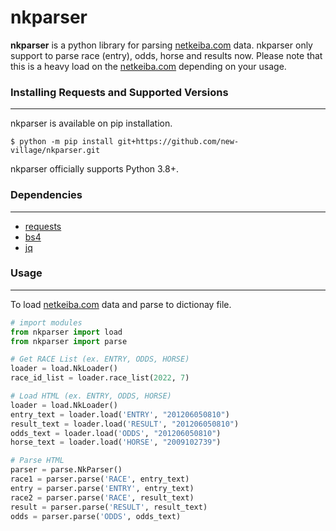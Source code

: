# nkparser

**nkparser** is a python library for parsing [netkeiba.com](https://www.netkeiba.com/) data. nkparser only support to parse race (entry), odds, horse and results now.
Please note that this is a heavy load on the [netkeiba.com](https://www.netkeiba.com/) depending on your usage.
  

### Installing Requests and Supported Versions
----------------------
nkparser is available on pip installation.
```
$ python -m pip install git+https://github.com/new-village/nkparser.git
```
nkparser officially supports Python 3.8+.
  
  
### Dependencies
----------------------
- [requests](https://docs.python-requests.org/en/latest/)
- [bs4](https://www.crummy.com/software/BeautifulSoup/bs4/doc/#)
- [jq](https://github.com/mwilliamson/jq.py)
  
### Usage
----------------------
To load [netkeiba.com](https://www.netkeiba.com/) data and parse to dictionay file.
```py
# import modules
from nkparser import load
from nkparser import parse

# Get RACE List (ex. ENTRY, ODDS, HORSE)
loader = load.NkLoader()
race_id_list = loader.race_list(2022, 7)

# Load HTML (ex. ENTRY, ODDS, HORSE)
loader = load.NkLoader()
entry_text = loader.load('ENTRY', "201206050810")
result_text = loader.load('RESULT', "201206050810")
odds_text = loader.load('ODDS', "201206050810")
horse_text = loader.load('HORSE', "2009102739")

# Parse HTML
parser = parse.NkParser()
race1 = parser.parse('RACE', entry_text)
entry = parser.parse('ENTRY', entry_text)
race2 = parser.parse('RACE', result_text)
result = parser.parse('RESULT', result_text)
odds = parser.parse('ODDS', odds_text)
```
